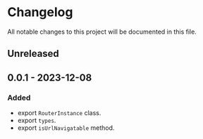 # Changelog

All notable changes to this project will be documented in this file.

## Unreleased

## 0.0.1 - 2023-12-08
### Added
- export `RouterInstance` class.
- export `types`.
- export `isUrlNavigatable` method.
